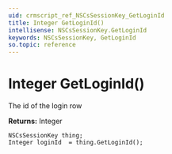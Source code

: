 ```yaml
---
uid: crmscript_ref_NSCsSessionKey_GetLoginId
title: Integer GetLoginId()
intellisense: NSCsSessionKey.GetLoginId
keywords: NSCsSessionKey, GetLoginId
so.topic: reference
---
```


# Integer GetLoginId()

The id of the login row

**Returns:** Integer

```crmscript
NSCsSessionKey thing;
Integer loginId  = thing.GetLoginId();
```

